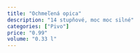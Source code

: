 ```yaml
---
title: "Ochmeľená opica"
description: "14 stupňové, moc moc silné"
categories: ["Pivo"]
price: "0.99"
volume: "0.33 l"
---
```

